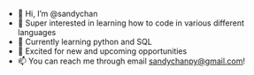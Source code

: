 - 👋 Hi, I’m @sandychan
- 👀 Super interested in learning how to code in various different languages
- 🌱 Currently learning python and SQL
- 💞️ Excited for new and upcoming opportunities
- 📫 You can reach me through email sandychanpy@gmail.com!

<!---
decimxackerman/decimxackerman is a ✨ special ✨ repository because its `README.md` (this file) appears on your GitHub profile.
You can click the Preview link to take a look at your changes.
--->
